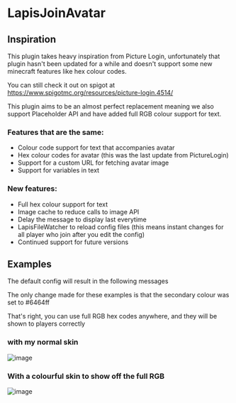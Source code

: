 # LapisJoinAvatar

## Inspiration

This plugin takes heavy inspiration from Picture Login, unfortunately that
plugin hasn't been updated for a while and doesn't support some new minecraft
features like hex colour codes.

You can still check it out on spigot at
https://www.spigotmc.org/resources/picture-login.4514/

This plugin aims to be an almost perfect replacement meaning we also support Placeholder API
and have added full RGB colour support for text.

### Features that are the same:

- Colour code support for text that accompanies avatar
- Hex colour codes for avatar (this was the last update from PictureLogin)
- Support for a custom URL for fetching avatar image
- Support for variables in text

### New features:

- Full hex colour support for text
- Image cache to reduce calls to image API
- Delay the message to display last everytime
- LapisFileWatcher to reload config files (this means instant changes for all player who join after you edit the config)
- Continued support for future versions

## Examples

The default config will result in the following messages

The only change made for these examples is that the secondary colour was set to #6464ff

That's right, you can use full RGB hex codes anywhere, and they will be shown to players correctly

### with my normal skin

![image](https://imgur.com/L2EF4DB.png)

### With a colourful skin to show off the full RGB

![image](https://imgur.com/8b2yTB3.png)